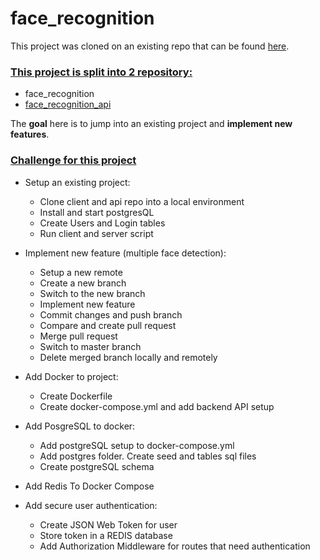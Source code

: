 # face_recognition

This project was cloned on an existing repo that can be found [here](https://github.com/aneagoie/smart-brain).

### <u>This project is split into 2 repository:</u>

- face_recognition
- [face_recognition_api](https://github.com/michaelbretagne/face_recognition_api)

The **goal** here is to jump into an existing project and **implement new features**.

### <u>Challenge for this project</u>

- Setup an existing project:

  - Clone client and api repo into a local environment
  - Install and start postgresQL
  - Create Users and Login tables
  - Run client and server script

- Implement new feature (multiple face detection):

  - Setup a new remote
  - Create a new branch
  - Switch to the new branch
  - Implement new feature
  - Commit changes and push branch
  - Compare and create pull request
  - Merge pull request
  - Switch to master branch
  - Delete merged branch locally and remotely

- Add Docker to project:

  - Create Dockerfile
  - Create docker-compose.yml and add backend API setup

- Add PosgreSQL to docker:

  - Add postgreSQL setup to docker-compose.yml
  - Add postgres folder. Create seed and tables sql files
  - Create postgreSQL schema

- Add Redis To Docker Compose

- Add secure user authentication:

  - Create JSON Web Token for user
  - Store token in a REDIS database
  - Add Authorization Middleware for routes that need authentication
